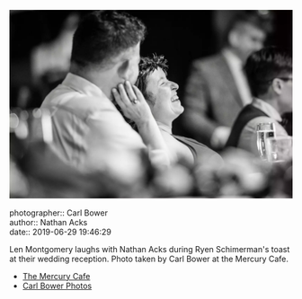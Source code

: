 ![Len Montgomery laughs with Nathan Acks](assets/2019-06-29-set-3-the-reception-64.webp)

photographer:: Carl Bower  
author:: Nathan Acks  
date:: 2019-06-29 19:46:29

Len Montgomery laughs with Nathan Acks during Ryen Schimerman's toast at their wedding reception. Photo taken by Carl Bower at the Mercury Cafe.

* [The Mercury Cafe](http://mercurycafe.com)
* [Carl Bower Photos](https://carlbowerphotos.com)
